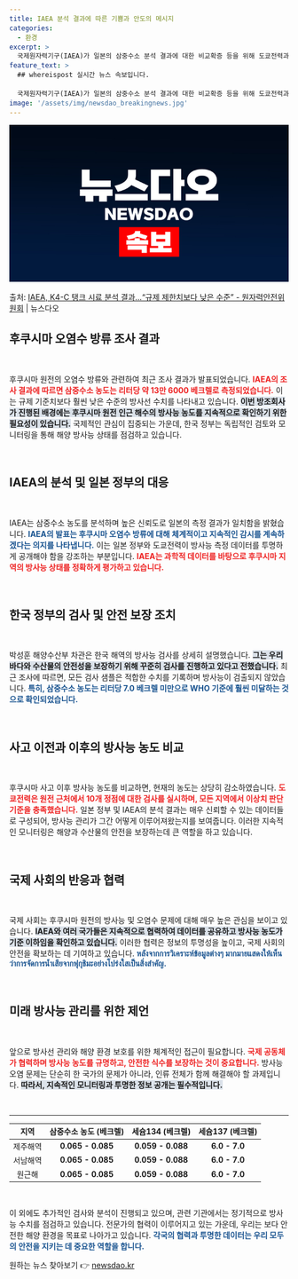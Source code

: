 ```yaml
---
title: IAEA 분석 결과에 따른 기쁨과 안도의 메시지
categories:
  - 환경
excerpt: >
  국제원자력기구(IAEA)가 일본의 삼중수소 분석 결과에 대한 비교확증 등을 위해 도쿄전력과 같은 시기 K4-…
feature_text: >
  ## whereispost 실시간 뉴스 속보입니다.

  국제원자력기구(IAEA)가 일본의 삼중수소 분석 결과에 대한 비교확증 등을 위해 도쿄전력과 같은 시기 K4-…
image: '/assets/img/newsdao_breakingnews.jpg'
---
```


![뉴스다오 속보](/assets/img/newsdao_breakingnews.jpg)

<p>출처: <a href="https://newsdao.kr/2034" rel="dofollow">IAEA, K4-C 탱크 시료 분석 결과…“규제 제한치보다 낮은 수준” - 원자력안전위원회</a> | 뉴스다오</p>

<h2 data-ke-size="size26">후쿠시마 오염수 방류 조사 결과</h2>

<p data-ke-size="size16">&nbsp;</p>

후쿠시마 원전의 오염수 방류와 관련하여 최근 조사 결과가 발표되었습니다. <b><span style="color: #ee2323;">IAEA의 조사 결과에 따르면 삼중수소 농도는 리터당 약 13만 6000 베크렐로 측정되었습니다.</span></b> 이는 규제 기준치보다 훨씬 낮은 수준의 방사선 수치를 나타내고 있습니다. <b><span style="background-color: #21538527;">이번 방조회사가 진행된 배경에는 후쿠시마 원전 인근 해수의 방사능 농도를 지속적으로 확인하기 위한 필요성이 있습니다.</span></b> 국제적인 관심이 집중되는 가운데, 한국 정부는 독립적인 검토와 모니터링을 통해 해양 방사능 상태를 점검하고 있습니다. 

<p data-ke-size="size16">&nbsp;</p>

<h2 data-ke-size="size26">IAEA의 분석 및 일본 정부의 대응</h2>

<p data-ke-size="size16">&nbsp;</p>

IAEA는 삼중수소 농도를 분석하며 높은 신뢰도로 일본의 측정 결과가 일치함을 밝혔습니다. <b><span style="color: #1a5490;">IAEA의 발표는 후쿠시마 오염수 방류에 대해 체계적이고 지속적인 감시를 계속하겠다는 의지를 나타냅니다.</span></b> 이는 일본 정부와 도쿄전력이 방사능 측정 데이터를 투명하게 공개해야 함을 강조하는 부분입니다. <b><span style="color: #ee2323;">IAEA는 과학적 데이터를 바탕으로 후쿠시마 지역의 방사능 상태를 정확하게 평가하고 있습니다.</span></b>

<p data-ke-size="size16">&nbsp;</p>

<h2 data-ke-size="size26">한국 정부의 검사 및 안전 보장 조치</h2>

<p data-ke-size="size16">&nbsp;</p>

박성훈 해양수산부 차관은 한국 해역의 방사능 검사를 상세히 설명했습니다. <b><span style="background-color: #21538527;">그는 우리 바다와 수산물의 안전성을 보장하기 위해 꾸준히 검사를 진행하고 있다고 전했습니다.</span></b> 최근 조사에 따르면, 모든 검사 샘플은 적합한 수치를 기록하며 방사능이 검출되지 않았습니다. <b><span style="color: #1a5490;">특히, 삼중수소 농도는 리터당 7.0 베크렐 미만으로 WHO 기준에 훨씬 미달하는 것으로 확인되었습니다.</span></b>

<p data-ke-size="size16">&nbsp;</p>

<h2 data-ke-size="size26">사고 이전과 이후의 방사능 농도 비교</h2>

<p data-ke-size="size16">&nbsp;</p>

후쿠시마 사고 이후 방사능 농도를 비교하면, 현재의 농도는 상당히 감소하였습니다. <b><span style="color: #ee2323;">도쿄전력은 원전 근처에서 10개 정점에 대한 검사를 실시하며, 모든 지역에서 이상치 판단 기준을 충족했습니다.</span></b> 일본 정부 및 IAEA의 분석 결과는 매우 신뢰할 수 있는 데이터들로 구성되어, 방사능 관리가 그간 어떻게 이루어져왔는지를 보여줍니다. 이러한 지속적인 모니터링은 해양과 수산물의 안전을 보장하는데 큰 역할을 하고 있습니다.

<p data-ke-size="size16">&nbsp;</p>

<h2 data-ke-size="size26">국제 사회의 반응과 협력</h2>

<p data-ke-size="size16">&nbsp;</p>

국제 사회는 후쿠시마 원전의 방사능 및 오염수 문제에 대해 매우 높은 관심을 보이고 있습니다. <b><span style="background-color: #21538527;">IAEA와 여러 국가들은 지속적으로 협력하여 데이터를 공유하고 방사능 농도가 기준 이하임을 확인하고 있습니다.</span></b> 이러한 협력은 정보의 투명성을 높이고, 국제 사회의 안전을 확보하는 데 기여하고 있습니다. <b><span style="color: #1a5490;">หลังจากการวิเคราะห์ข้อมูลต่างๆ มากมายแสดงให้เห็นว่าการจัดการน้ำเสียจากฟุกุชิมะอย่างโปร่งใสเป็นสิ่งสำคัญ.</span></b>

<p data-ke-size="size16">&nbsp;</p>

<h2 data-ke-size="size26">미래 방사능 관리를 위한 제언</h2>

<p data-ke-size="size16">&nbsp;</p>

앞으로 방사선 관리와 해양 환경 보호를 위한 체계적인 접근이 필요합니다. <b><span style="color: #ee2323;">국제 공동체가 협력하며 방사능 농도를 규명하고, 안전한 식수를 보장하는 것이 중요합니다.</span></b> 방사능 오염 문제는 단순히 한 국가의 문제가 아니라, 인류 전체가 함께 해결해야 할 과제입니다. <b><span style="background-color: #21538527;">따라서, 지속적인 모니터링과 투명한 정보 공개는 필수적입니다.</span></b> 

<p data-ke-size="size16">&nbsp;</p>

<HR>

<table style="width: 100%; border-collapse: collapse;">
    <thead>
        <tr>
            <th style="text-align: center;">지역</th>
            <th style="text-align: center;">삼중수소 농도 (베크렐)</th>
            <th style="text-align: center;">세슘134 (베크렐)</th>
            <th style="text-align: center;">세슘137 (베크렐)</th>
        </tr>
    </thead>
    <tbody>
        <tr>
            <td style="text-align: center;">제주해역</td>
            <td style="text-align: center; height: 17px;"><b>0.065 - 0.085</b></td>
            <td style="text-align: center; height: 17px;"><b>0.059 - 0.088</b></td>
            <td style="text-align: center; height: 17px;"><b>6.0 - 7.0</b></td>
        </tr>
        <tr>
            <td style="text-align: center;">서남해역</td>
            <td style="text-align: center; height: 17px;"><b>0.065 - 0.085</b></td>
            <td style="text-align: center; height: 17px;"><b>0.059 - 0.088</b></td>
            <td style="text-align: center; height: 17px;"><b>6.0 - 7.0</b></td>
        </tr>
        <tr>
            <td style="text-align: center;">원근해</td>
            <td style="text-align: center; height: 17px;"><b>0.065 - 0.085</b></td>
            <td style="text-align: center; height: 17px;"><b>0.059 - 0.088</b></td>
            <td style="text-align: center; height: 17px;"><b>6.0 - 7.0</b></td>
        </tr>
    </tbody>
</table>

<p data-ke-size="size16">&nbsp;</p>

이 외에도 추가적인 검사와 분석이 진행되고 있으며, 관련 기관에서는 정기적으로 방사능 수치를 점검하고 있습니다. 전문가의 협력이 이루어지고 있는 가운데, 우리는 보다 안전한 해양 환경을 목표로 나아가고 있습니다. <b><span style="color: #1a5490;">각국의 협력과 투명한 데이터는 우리 모두의 안전을 지키는 데 중요한 역할을 합니다.</span></b> 

원하는 뉴스 찾아보기 👉 <a href="https://newsdao.kr" rel="dofollow">newsdao.kr</a>


